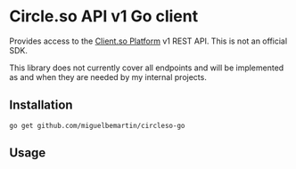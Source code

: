 # Circle.so API v1 Go client

Provides access to the [Client.so Platform](https://circle.so/) v1 REST API. This is not an official SDK.

This library does not currently cover all endpoints and will be implemented as and when they are needed by my internal projects.

## Installation

```
go get github.com/miguelbemartin/circleso-go
```

## Usage

